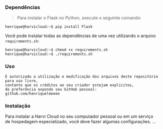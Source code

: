 ### Dependências

> Para instalar o Flask no Python, execute o seguinte comando:

```console
henrique@harvicloud:~$ pip install Flask
```

Você pode instalar todas as dependências de uma vez utilizando o arquivo `requirements.sh`:

```console
henrique@harvicloud:~$ chmod +x requirements.sh
henrique@harvicloud:~$ ./requirements.sh
```

### Uso

```
É autorizado a utilização e modificação dos arquivos deste repositório para uso livre, 
contanto que os créditos ao seu criador estejam explícitos, 
de preferência expondo seu GitHub pessoal:
github.com/henriquelmeeee
```

### Instalação

Para instalar a Harvi Cloud no seu computador pessoal ou em um serviço de hospedagem especializado, você deve fazer algumas configurações.
...
